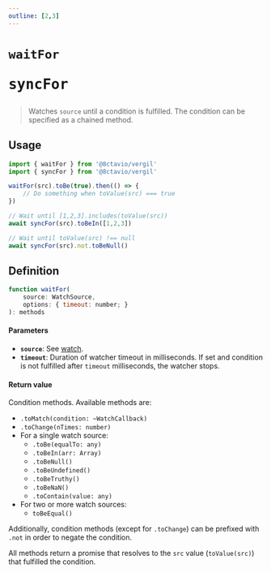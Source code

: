 ```yaml
---
outline: [2,3]
---
```


# `waitFor` <Badge><pre>syncFor</pre></Badge>

> Watches `source` until a condition is fulfilled. The condition can be specified as a chained method.

## Usage

```js
import { waitFor } from '@8ctavio/vergil'
import { syncFor } from '@8ctavio/vergil'

waitFor(src).toBe(true).then(() => {
    // Do something when toValue(src) === true
})

// Wait until [1,2,3].includes(toValue(src))
await syncFor(src).toBeIn([1,2,3])

// Wait until toValue(src) !== null
await syncFor(src).not.toBeNull()
```

## Definition

```js
function waitFor(
    source: WatchSource,
    options: { timeout: number; }
): methods
```

#### Parameters

- **`source`**: See [watch](https://vuejs.org/api/reactivity-core.html#watch).
- **`timeout`**: Duration of watcher timeout in milliseconds. If set and condition is not fulfilled after `timeout` milliseconds, the watcher stops.

#### Return value

Condition methods. Available methods are:

- `.toMatch(condition: ~WatchCallback)`
- `.toChange(nTimes: number)`
- For a single watch source:
    - `.toBe(equalTo: any)`
    - `.toBeIn(arr: Array)`
    - `.toBeNull()`
    - `.toBeUndefined()`
    - `.toBeTruthy()`
    - `.toBeNaN()`
    - `.toContain(value: any)`
- For two or more watch sources:
    - `toBeEqual()`

Additionally, condition methods (except for `.toChange`) can be prefixed with `.not` in order to negate the condition.

All methods return a promise that resolves to the `src` value (`toValue(src)`) that fulfilled the condition.